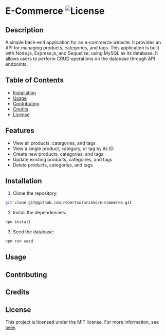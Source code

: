 # E-Commerce ![License](https://img.shields.io/badge/License-MIT-blue.svg) 

## Description

A simple back-end application for an e-commerce website. It provides an API for managing products, categories, and tags. This application is built with Node.js, Express.js, and Sequelize, using MySQL as its database. It allows users to perform CRUD operations on the database through API endpoints.

## Table of Contents

- [Installation](#installation)
- [Usage](#usage)
- [Contributing](#contributing)
- [Credits](#credits)
- [License](#license)

## Features

- View all products, categories, and tags
- View a single product, category, or tag by its ID
- Create new products, categories, and tags
- Update existing products, categories, and tags
- Delete products, categories, and tags

## Installation

1. Clone the repository:
```bash
git clone git@github.com:robertsolorzano/E-Commerce.git
```

2. Install the dependencies:
```bash
npm install
```

3. Seed the database:
```bash
npm run seed
```

## Usage



## Contributing



## Credits




## License

This project is licensed under the MIT license. For more information, see [here](https://opensource.org/licenses/MIT).
  
